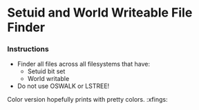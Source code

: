 # Setuid and World Writeable File Finder

### Instructions
* Finder all files across all filesystems that have:
    * Setuid bit set
    * World writable
* Do not use OSWALK or LSTREE!

Color version hopefully prints with pretty colors. :xfings: